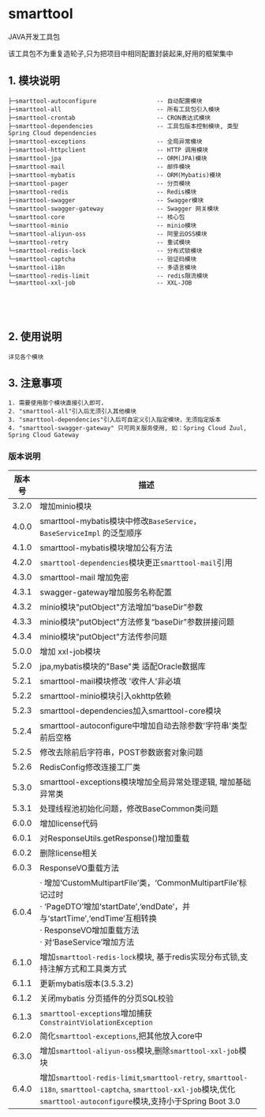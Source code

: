 # smarttool 
JAVA开发工具包

该工具包不为重复造轮子,只为把项目中相同配置封装起来,好用的框架集中

## 1. 模块说明
```text
├─smarttool-autoconfigure                 -- 自动配置模块                    
├─smarttool-all                           -- 所有工具包引入模块            
├─smarttool-crontab                       -- CRON表达式模块     
├─smarttool-dependencies                  -- 工具包版本控制模块, 类型Spring Cloud dependencies             
├─smarttool-exceptions                    -- 全局异常模块               
├─smarttool-httpclient                    -- HTTP 调用模块                   
├─smarttool-jpa                           -- ORM(JPA)模块            
├─smarttool-mail                          -- 邮件模块       
├─smarttool-mybatis                       -- ORM(Mybatis)模块                          
├─smarttool-pager                         -- 分页模块                         
├─smarttool-redis                         -- Redis模块                         
├─smarttool-swagger                       -- Swagger模块                        
└─smarttool-swagger-gateway               -- Swagger 网关模块  
└─smarttool-core                          -- 核心包       
└─smarttool-minio                         -- minio模块   
└─smarttool-aliyun-oss                    -- 阿里云OSS模块  
└─smarttool-retry                         -- 重试模块
└─smarttool-redis-lock                    -- 分布式锁模块
└─smarttool-captcha                       -- 验证码模块
└─smarttool-i18n                          -- 多语言模块
└─smarttool-redis-limit                   -- redis限流模块
└─smarttool-xxl-job                       -- XXL-JOB

 
 
 
```

## 2. 使用说明
    详见各个模块

## 3. 注意事项
    1. 需要使用那个模块直接引入即可，
    2. "smarttool-all"引入后无须引入其他模块   
    3. "smarttool-dependencies"引入后可自定义引入指定模块，无须指定版本
    4. "smarttool-swagger-gateway" 只可网关服务使用, 如：Spring Cloud Zuul, Spring Cloud Gateway

### 版本说明
| 版本号   | 描述                                                                                                                                                                            | 
|-------|-------------------------------------------------------------------------------------------------------------------------------------------------------------------------------|
| 3.2.0 | 增加minio模块                                                                                                                                                                     |
| 4.0.0 | smarttool-mybatis模块中修改`BaseService`，`BaseServiceImpl` 的泛型顺序                                                                                                                   |
| 4.1.0 | smarttool-mybatis模块增加公有方法                                                                                                                                                     |
| 4.2.0 | `smarttool-dependencies`模块更正`smarttool-mail`引用                                                                                                                                |
| 4.3.0 | smarttool-mail 增加免密                                                                                                                                                           |
| 4.3.1 | swagger-gateway增加服务名称配置                                                                                                                                                       |
| 4.3.2 | minio模块"putObject"方法增加“baseDir”参数                                                                                                                                             |
| 4.3.3 | minio模块"putObject"方法修复“baseDir”参数拼接问题                                                                                                                                         |
| 4.3.4 | minio模块"putObject"方法传参问题                                                                                                                                                      |
| 5.0.0 | 增加 xxl-job模块                                                                                                                                                                  |
| 5.2.0 | jpa,mybatis模块的"Base"类 适配Oracle数据库                                                                                                                                             |
| 5.2.1 | smarttool-mail模块修改 '收件人'非必填                                                                                                                                                   |
| 5.2.2 | smarttool-minio模块引入okhttp依赖                                                                                                                                                   |
| 5.2.3 | smarttool-dependencies加入smarttool-core模块                                                                                                                                      |
| 5.2.4 | smarttool-autoconfigure中增加自动去除参数'字符串'类型前后空格                                                                                                                                   |
| 5.2.5 | 修改去除前后字符串，POST参数嵌套对象问题                                                                                                                                                        |
| 5.2.6 | RedisConfig修改连接工厂类                                                                                                                                                            |
| 5.3.0 | smarttool-exceptions模块增加全局异常处理逻辑, 增加基础异常类                                                                                                                                     |
| 5.3.1 | 处理线程池初始化问题，修改BaseCommon类问题                                                                                                                                                    |
| 6.0.0 | 增加license代码                                                                                                                                                                   |
| 6.0.1 | 对ResponseUtils.getResponse()增加重载                                                                                                                                              |
| 6.0.2 | 删除license相关                                                                                                                                                                   |
| 6.0.3 | ResponseVO重载方法                                                                                                                                                                |
| 6.0.4 | · 增加‘CustomMultipartFile’类，‘CommonMultipartFile’标记过时  <br/>· ‘PageDTO’增加‘startDate’,‘endDate’，并与‘startTime’,‘endTime’互相转换 <br/> · ResponseVO增加重载方法 <br/> · 对‘BaseService’增加方法 |
| 6.1.0 | 增加`smarttool-redis-lock`模块, 基于redis实现分布式锁,支持注解方式和工具类方式                                                                                                                        |
| 6.1.1 | 更新mybatis版本(3.5.3.2)                                                                                                                                                          |
| 6.1.2 | 关闭mybatis 分页插件的分页SQL校验                                                                                                                                                        |
| 6.1.3 | `smarttool-exceptions`增加捕获`ConstraintViolationException`                                                                                                                      |
| 6.2.0 | 简化`smarttool-exceptions`,把其他放入core中                                                                                                                                           |
| 6.3.0 | 增加`smarttool-aliyun-oss`模块,删除`smarttool-xxl-job`模块                                                                                                                            |
| 6.4.0 | 增加`smarttool-redis-limit`,`smarttool-retry`, `smarttool-i18n`, `smarttool-captcha`, `smarttool-xxl-job`模块,优化`smarttool-autoconfigure`模块,支持小于Spring Boot 3.0                   |




























